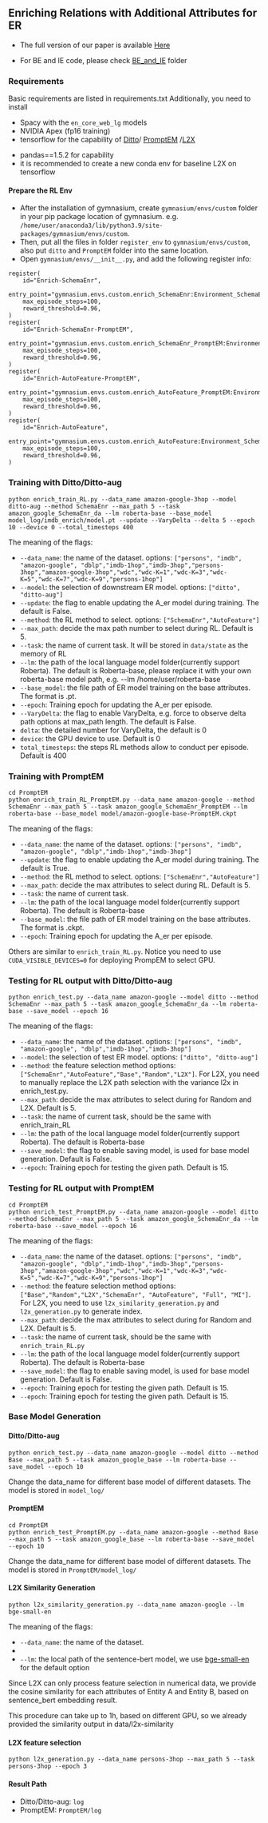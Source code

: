## Enriching Relations with Additional Attributes for ER

* The full version of our paper is available [Here](paper_full_version.pdf)

* For BE and IE code, please check [BE_and_IE](BE_and_IE) folder



### Requirements
Basic requirements are listed in requirements.txt
Additionally, you need to install 
* Spacy with the ``en_core_web_lg`` models
* NVIDIA Apex (fp16 training)
* tensorflow
for the capability of [Ditto](https://github.com/megagonlabs/ditto)/ [PromptEM](https://github.com/ZJU-DAILY/PromptEM)
/[L2X](https://github.com/Jianbo-Lab/L2X)

- pandas==1.5.2 for capability
- it is recommended to create a new conda env for baseline L2X on tensorflow

#### Prepare the RL Env
* After the installation of gymnasium, create `gymnasium/envs/custom` folder in your pip package location of gymnasium. e.g. `/home/user/anaconda3/lib/python3.9/site-packages/gymnasium/envs/custom`. 
* Then, put all the files in folder `register_env` to `gymnasium/envs/custom`, also put `ditto` and `PromptEM` folder into the same location.
* Open `gymnasium/envs/__init__.py`, and add the following register info:
```
register(
    id="Enrich-SchemaEnr",
    entry_point="gymnasium.envs.custom.enrich_SchemaEnr:Environment_SchemaEnr",
    max_episode_steps=100,
    reward_threshold=0.96,
)
register(
    id="Enrich-SchemaEnr-PromptEM",
    entry_point="gymnasium.envs.custom.enrich_SchemaEnr_PromptEM:Environment_SchemaEnr",
    max_episode_steps=100,
    reward_threshold=0.96,
)
register(
    id="Enrich-AutoFeature-PromptEM",
    entry_point="gymnasium.envs.custom.enrich_AutoFeature_PromptEM:Environment_SchemaEnr",
    max_episode_steps=100,
    reward_threshold=0.96,
)
register(
    id="Enrich-AutoFeature",
    entry_point="gymnasium.envs.custom.enrich_AutoFeature:Environment_SchemaEnr",
    max_episode_steps=100,
    reward_threshold=0.96,
)
```
### Training with Ditto/Ditto-aug
```
python enrich_train_RL.py --data_name amazon-google-3hop --model ditto-aug --method SchemaEnr --max_path 5 --task amazon_google_SchemaEnr_da --lm roberta-base --base_model model_log/imdb_enrich/model.pt --update --VaryDelta --delta 5 --epoch 10 --device 0 --total_timesteps 400
```

The meaning of the flags:


- `--data_name`: the name of the dataset. options: `["persons", "imdb", "amazon-google", "dblp","imdb-1hop","imdb-3hop","persons-3hop","amazon-google-3hop","wdc","wdc-K=1","wdc-K=3","wdc-K=5","wdc-K=7","wdc-K=9","persons-1hop"]`
- `--model`: the selection of downstream ER model. options: `["ditto", "ditto-aug"]`
- `--update`: the flag to enable updating the A_er model during training. The default is False.
- `--method`: the RL method to select. options: `["SchemaEnr","AutoFeature"]`
- `--max_path`: decide the max path number to select during RL. Default is 5.
- `--task`: the name of current task. It will be stored in `data/state` as the memory of RL 
- `--lm`: the path of the local language model folder(currently support Roberta). The default is Roberta-base, please replace it with your own roberta-base model path, e.g. --lm /home/user/roberta-base
- `--base_model`: the file path of ER model training on the base attributes. The format is .pt.
- `--epoch`: Training epoch for updating the A_er per episode. 
- `--VaryDelta`: the flag to enable VaryDelta, e.g. force to observe delta path options at max_path length. The default is False.
- `delta`: the detailed number for VaryDelta, the default is 0
- `device`: the GPU device to use. Default is 0
- `total_timesteps`: the steps RL methods allow to conduct per episode. Default is 400

### Training with PromptEM
```
cd PromptEM
python enrich_train_RL_PromptEM.py --data_name amazon-google --method SchemaEnr --max_path 5 --task amazon_google_SchemaEnr_PromptEM --lm roberta-base --base_model model/amazon-google-base-PromptEM.ckpt
```

The meaning of the flags:


- `--data_name`: the name of the dataset. options: `["persons", "imdb", "amazon-google", "dblp","imdb-1hop","imdb-3hop"]`
- `--update`: the flag to enable updating the A_er model during training. The default is True.
- `--method`: the RL method to select. options: `["SchemaEnr","AutoFeature"]`
- `--max_path`: decide the max attributes to select during RL. Default is 5.
- `--task`: the name of current task.
- `--lm`: the path of the local language model folder(currently support Roberta). The default is Roberta-base
- `--base_model`: the file path of ER model training on the base attributes. The format is .ckpt.
- `--epoch`: Training epoch for updating the A_er per episode. 

Others are similar to `enrich_train_RL.py`. Notice you need to use `CUDA_VISIBLE_DEVICES=0` for deploying PrompEM to select GPU.

### Testing for RL output with Ditto/Ditto-aug
```
python enrich_test.py --data_name amazon-google --model ditto --method SchemaEnr --max_path 5 --task amazon_google_SchemaEnr_da --lm roberta-base --save_model --epoch 16
```
The meaning of the flags:


- `--data_name`: the name of the dataset. options: `["persons", "imdb", "amazon-google", "dblp","imdb-1hop","imdb-3hop"]`
- `--model`: the selection of test ER model. options: `["ditto", "ditto-aug"]`
- `--method`: the feature selection method options: `["SchemaEnr","AutoFeature","Base","Random","L2X"]`. For L2X, you need to manually replace the L2X path selection with the variance l2x in enrich_test.py.
- `--max_path`: decide the max attributes to select during for Random and L2X. Default is 5.
- `--task`: the name of current task, should be the same with enrich_train_RL
- `--lm`: the path of the local language model folder(currently support Roberta). The default is Roberta-base
- `--save_model`: the flag to enable saving model, is used for base model generation. Default is False.
- `--epoch`: Training epoch for testing the given path. Default is 15. 

### Testing for RL output with PromptEM
```
cd PromptEM
python enrich_test_PromptEM.py --data_name amazon-google --model ditto --method SchemaEnr --max_path 5 --task amazon_google_SchemaEnr_da --lm roberta-base --save_model --epoch 16
```
The meaning of the flags:


- `--data_name`: the name of the dataset. options: `["persons", "imdb", "amazon-google", "dblp","imdb-1hop","imdb-3hop","persons-3hop","amazon-google-3hop","wdc","wdc-K=1","wdc-K=3","wdc-K=5","wdc-K=7","wdc-K=9","persons-1hop"]`
- `--method`: the feature selection method options: `["Base","Random","L2X","SchemaEnr", "AutoFeature", "Full", "MI"]`. For L2X, you need to use `l2x_similarity_generation.py` and `l2x_generation.py` to generate index.
- `--max_path`: decide the max attributes to select during for Random and L2X. Default is 5.
- `--task`: the name of current task, should be the same with `enrich_train_RL.py`
- `--lm`: the path of the local language model folder(currently support Roberta). The default is Roberta-base
- `--save_model`: the flag to enable saving model, is used for base model generation. Default is False.
- `--epoch`: Training epoch for testing the given path. Default is 15. 
- `--epoch`: Training epoch for testing the given path. Default is 15. 

### Base Model Generation
#### Ditto/Ditto-aug
```
python enrich_test.py --data_name amazon-google --model ditto --method Base --max_path 5 --task amazon_google_base --lm roberta-base --save_model --epoch 10
```
Change the data_name for different base model of different datasets. The model is stored in `model_log/`
#### PromptEM

```
cd PromptEM
python enrich_test_PromptEM.py --data_name amazon-google --method Base --max_path 5 --task amazon_google_base --lm roberta-base --save_model --epoch 10
```
Change the data_name for different base model of different datasets. The model is stored in `PromptEM/model_log/`

#### L2X Similarity Generation
```
python l2x_similarity_generation.py --data_name amazon-google --lm bge-small-en
```
The meaning of the flags:


- `--data_name`: the name of the dataset. 
- 
- `--lm`: the local path of the sentence-bert model, we use [bge-small-en](https://huggingface.co/BAAI/bge-small-en-v1.5) for the default option

Since L2X can only process feature selection in numerical data, we provide the cosine similarity for each attributes of Entity A and Entity B, based on sentence_bert embedding result.

This procedure can take up to 1h, based on different GPU, so we already provided the similarity output in data/l2x-similarity

#### L2X feature selection
```
python l2x_generation.py --data_name persons-3hop --max_path 5 --task persons-3hop --epoch 3
```
#### Result Path
* Ditto/Ditto-aug: `log`
* PromptEM: `PromptEM/log`

